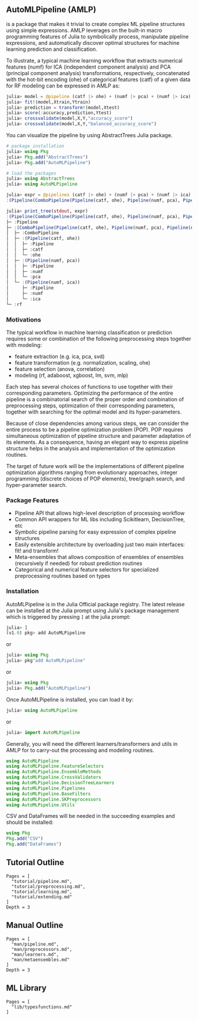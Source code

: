 ## AutoMLPipeline (AMLP)
is a package that makes it trivial to create 
complex ML pipeline structures using simple 
expressions. AMLP leverages on the built-in
macro programming features of Julia
to symbolically process, manipulate 
pipeline expressions, and
automatically discover optimal structures 
for machine learning prediction and classification.

To illustrate, a typical machine learning workflow that extracts
numerical features (numf) for ICA (independent component analysis) and 
PCA (principal component analysis) transformations, respectively,
concatenated with the hot-bit encoding (ohe) of categorical 
features (catf) of a given data for RF modeling can be expressed 
in AMLP as:

```julia
julia> model = @pipeline (catf |> ohe) + (numf |> pca) + (numf |> ica) |> rf
julia> fit!(model,Xtrain,Ytrain)
julia> prediction = transform!(model,Xtest)
julia> score(:accuracy,prediction,Ytest)
julia> crossvalidate(model,X,Y,"accuracy_score")
julia> crossvalidate(model,X,Y,"balanced_accuracy_score")
```
You can visualize the pipeline by using AbstractTrees Julia package.
```julia
# package installation
julia> using Pkg
julia> Pkg.add("AbstractTrees")
julia> Pkg.add("AutoMLPipeline")

# load the packages
julia> using AbstractTrees
julia> using AutoMLPipeline

julia> expr = @pipelinex (catf |> ohe) + (numf |> pca) + (numf |> ica) |> rf
:(Pipeline(ComboPipeline(Pipeline(catf, ohe), Pipeline(numf, pca), Pipeline(numf, ica)), rf))

julia> print_tree(stdout, expr)
:(Pipeline(ComboPipeline(Pipeline(catf, ohe), Pipeline(numf, pca), Pipeline(numf, ica)), rf))
├─ :Pipeline
├─ :(ComboPipeline(Pipeline(catf, ohe), Pipeline(numf, pca), Pipeline(numf, ica)))
│  ├─ :ComboPipeline
│  ├─ :(Pipeline(catf, ohe))
│  │  ├─ :Pipeline
│  │  ├─ :catf
│  │  └─ :ohe
│  ├─ :(Pipeline(numf, pca))
│  │  ├─ :Pipeline
│  │  ├─ :numf
│  │  └─ :pca
│  └─ :(Pipeline(numf, ica))
│     ├─ :Pipeline
│     ├─ :numf
│     └─ :ica
└─ :rf
```

### Motivations 
The typical workflow in machine learning 
classification or prediction requires 
some or combination of the following 
preprocessing steps together with modeling:
- feature extraction (e.g. ica, pca, svd)
- feature transformation (e.g. normalization, scaling, ohe)
- feature selection (anova, correlation)
- modeling (rf, adaboost, xgboost, lm, svm, mlp)

Each step has several choices of functions
to use together with their corresponding 
parameters. Optimizing the performance of the
entire pipeline is a combinatorial search
of the proper order and combination of preprocessing
steps, optimization of their corresponding
parameters, together with searching for 
the optimal model and its hyper-parameters.

Because of close dependencies among various
steps, we can consider the entire process 
to be a pipeline optimization problem (POP).
POP requires simultaneous optimization of pipeline
structure and parameter adaptation of its elements.
As a consequence, having an elegant way to
express pipeline structure helps in the analysis
and implementation of the optimization routines.

The target of future work will be the 
implementations of different pipeline 
optimization algorithms ranging from 
evolutionary approaches, integer
programming (discrete choices of POP elements), 
tree/graph search, and hyper-parameter search.

### Package Features
- Pipeline API that allows high-level description of processing workflow
- Common API wrappers for ML libs including Scikitlearn, DecisionTree, etc
- Symbolic pipeline parsing for easy expression 
  of complex pipeline structures
- Easily extensible architecture by overloading just two main interfaces: fit! and transform!
- Meta-ensembles that allows composition of 
    ensembles of ensembles (recursively if needed) 
    for robust prediction routines
- Categorical and numerical feature selectors for 
    specialized preprocessing routines based on types

### Installation

AutoMLPipeline is in the Julia Official package registry. 
The latest release can be installed at the Julia 
prompt using Julia's package management which is triggered
by pressing `]` at the julia prompt:
```julia
julia> ]
(v1.0) pkg> add AutoMLPipeline
```

or

```julia
julia> using Pkg
julia> pkg"add AutoMLPipeline"
```

or

```julia
julia> using Pkg
julia> Pkg.add("AutoMLPipeline")
```

Once AutoMLPipeline is installed, you can 
load it by:

```julia
julia> using AutoMLPipeline
```

or 

```julia
julia> import AutoMLPipeline
```
Generally, you will need the different learners/transformers and utils in AMLP for
to carry-out the processing and modeling routines. 

```julia
using AutoMLPipeline 
using AutoMLPipeline.FeatureSelectors
using AutoMLPipeline.EnsembleMethods
using AutoMLPipeline.CrossValidators 
using AutoMLPipeline.DecisionTreeLearners
using AutoMLPipeline.Pipelines
using AutoMLPipeline.BaseFilters
using AutoMLPipeline.SKPreprocessors 
using AutoMLPipeline.Utils`
```
CSV and DataFrames will be needed in the succeeding examples
and should be installed:
```julia
using Pkg
Pkg.add("CSV")
Pkg.add("DataFrames")
```

## Tutorial Outline
```@contents
Pages = [
  "tutorial/pipeline.md",
  "tutorial/preprocessing.md",
  "tutorial/learning.md",
  "tutorial/extending.md"
]
Depth = 3
```

## Manual Outline
```@contents
Pages = [
  "man/pipeline.md",
  "man/preprocessors.md",
  "man/learners.md",
  "man/metaensembles.md"
]
Depth = 3
```

## ML Library
```@contents
Pages = [
  "lib/typesfunctions.md"
]
```
